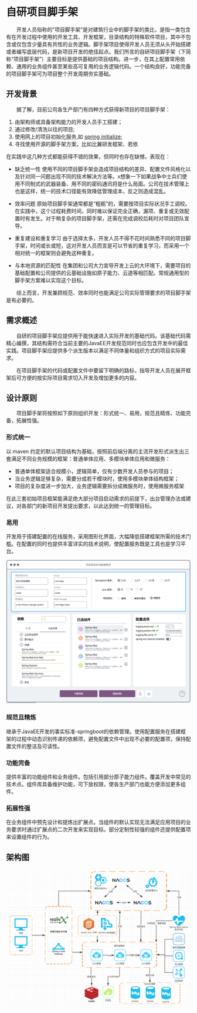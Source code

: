# 自研项目脚手架

　　开发人员俗称的"项目脚手架"是对建筑行业中的脚手架的类比，是指一类包含有在开发过程中使用的开发工具、开发框架，目录结构的特殊软件项目，其中不包含或仅包含少量具有共性的业务逻辑。脚手架项目使得开发人员无须从头开始搭建或者编写底层代码，是新项目开发的绝佳起点。我们所言的自研项目脚手架（下简称“项目脚手架”）主要目标是提供基础的项目结构。进一步，在其上配置常用依赖、通用的业务组件甚至某些高可复用的业务逻辑代码。一个结构良好，功能完备的项目脚手架可为项目整个开发周期夯实基础。
　　
## 开发背景

　　据了解，目前公司各生产部门有四种方式获得新项目的项目脚手架：
1. 由架构师或具备架构能力的开发人员手工搭建；
2. 通过修改/清洗以往的项目;
3. 使用网上的项目初始化服务,如 [spring initialize](https://start.spring.io/);
4. 寻找使用开源的脚手架方案，比如比翼研发框架、若依

在实践中这几种方式都能获得不错的效果，但同时也存在缺憾，表现在：

- 缺乏统一性
使用不同的项目脚手架会造成项目结构的差异、配置文件风格化以及针对同一问题出现不同的技术解决方法等。x想象一下如果战争中士兵们使用不同制式的武器装备、用不同的密码通讯将是什么局面。公司在技术管理上也是这样，统一的技术口径能有效降低管理成本，反之则造成混乱。

- 效率问题
原始项目脚手架通常都是“粗粝”的，需要按项目实际状况手工调校。在实践中，这个过程耗费时间，同时难以保证完全正确，漏项、重复或无效配置时有发生。对于稍复杂的项目脚手架，还需在完成调校后耗时对项目团队宣导。

- 重复建设和重复学习
由于选择太多，开发人员不得不花时间熟悉不同的项目脚手架，时间或长或短，这对开发人员而言是可以节省的重复学习，而采用一个相对统一的框架则会避免这种重复。

- 与本地资源的匹配性
在集团和公司大力宣导开发上云的大环境下，需要项目的基础配置和公司提供的云基础设施如原子能力、云道等相匹配。常规通用型的脚手架方案难以实现这个目标。

　　综上而言，开发兼顾规范、效率同时也能满足公司实际管理要求的项目脚手架是有必要的。


## 需求概述

　　自研的项目脚手架应提供用于能快速进入实际开发的基础代码。该基础代码需精心编撰，其结构需符合当前主要的JavaEE开发规范同时也应包含开发中的最佳实践。项目脚手架应提供多个派生版本以满足不同体量和组织方式的项目实际需求。

　　在项目脚手架的代码或配置文件中要留下明确的路标，指导开发人员在展开框架后可方便的按实际项目需求切入开发及增加更多的内容。


## 设计原则

　　项目脚手架将按照如下原则组织开发：形式统一、易用，规范且精炼、功能完备，拓展性强。

### 形式统一
以 maven 约定的默认项目结构为基础，按照前后端分离的主流开发形式派生出三套满足不同业务规模的框架：普通单体应用、多模块单体应用和微服务：

- 普通单体框架适合规模小，逻辑简单，仅有少数开发人员参与的项目；
- 当业务逻辑足够复杂，需要分成若干模块时，使用多模块单体结构框架；
- 项目的复杂度进一步加大，业务逻辑需要拆分成微服务时，使用微服务框架

在此三套初始项目框架能满足绝大部分项目启动需求的前提下，出台管理办法或建议，对各部门的新项目开发提出要求，以此达到统一的管理目标。

### 易用
开发用于搭建配置的在线服务，采用图形化界面，大幅降低搭建框架所需的技术门槛。在配置的同时也提供丰富详实的技术说明，使配置服务既是工具也是学习平台。

<img src="../assets/image-20220512160009854.png" alt="配置服务界面" style="zoom:50%;" />

### 规范且精炼
继承于JavaEE开发的事实标准-springboot的依赖管理。使用配置服务在搭建框架的过程中动态识别传递的依赖项，避免配置文件中出现不必要的配置项，保持配置文件的整洁及可读性。

### 功能完备
提供丰富的功能组件和业务组件。包括引用部分原子能力组件。覆盖开发中常见的技术点。组件库具备维护功能，可下放权限，使各生产部门也能方便添加更多组件。

### 拓展性强
在业务组件中预先设计和提炼出扩展点。当组件的默认实现无法满足应用项目的业务要求时通过扩展点的二次开发来实现目标。部分定制性较强的组件还提供配置项来设置组件的行为。


## 架构图

![aaaa](../assets/full-arch.65236493.png)









